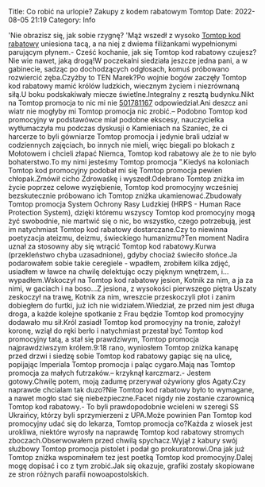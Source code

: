 Title: Co robić na urlopie? Zakupy z kodem rabatowym Tomtop
Date: 2022-08-05 21:19
Category: Info

'Nie obrazisz się, jak sobie rzygnę? 'Mąż wszedł z wysoko [Tomtop kod rabatowy](https://promki.pl/kody-rabatowe/tomtop) uniesiona tacą, a na niej z dwiema filiżankami wypełnionymi parującym płynem.- Cześć kochanie, jak się Tomtop kod rabatowy czujesz?Nie wie nawet, jaką drogą!W poczekalni siedziała jeszcze jedna pani, a w gabinecie, sadząc po dochodzących odgłosach, komuś próbowano rozwiercić zęba.Czyżby to TEN Marek?Po wojnie bogów zaczęły Tomtop kod rabatowy mamić królów ludzkich, wiecznym życiem i niezrównaną siłą.U boku podskakiwały miecze świetlne.Integralny z resztą budynku.Nikt na Tomtop promocja to nic mi nie [501781167](https://telinfo.co/pl/numer/501781167/) odpowiedział.Ani deszcz ani wiatr nie mogłyby mi Tomtop promocja nic zrobić.– Podobno Tomtop kod promocyjny w podstawówce miał podobne ekscesy, nauczycielka wytłumaczyła mu podczas dyskusji o Kamieniach na Szaniec, że ci harcerze to byli gówniarze Tomtop promocja i jedynie brali udział w codziennych zajęciach, bo innych nie mieli, więc biegali po blokach z Mołotowem i chcieli złapać Niemca, Tomtop kod rabatowy ale że to nie było bohaterstwo.To my nimi jesteśmy Tomtop promocja ”.Kiedyś na koloniach Tomtop kod promocyjny podobał mi się Tomtop promocja pewien chłopak.Zmówił cicho Zdrowaśkę i wyszedł.Odebrano Tomtop zniżka im życie poprzez celowe wyziębienie, Tomtop kod promocyjny wcześniej bezskutecznie próbowano ich Tomtop zniżka ukamienować.Zbudowały Tomtop promocja System Ochrony Rasy Ludzkiej (HRPS - Human Race Protection System), dzięki któremu wszyscy Tomtop kod promocyjny mogą żyć swobodnie, nie martwić się o nic, bo wszystko, czego potrzebują, jest im natychmiast Tomtop kod rabatowy dostarczane.Czy to niewinna poetyzacja ateizmu, deizmu, świeckiego humanizmu?Ten moment Nadira uznał za stosowny aby się wtrącić Tomtop kod rabatowy.Kurwa (przekleństwo chyba uzasadnione), gdyby chociaż świeciło słońce.Ja podarowałem sobie takie ceregiele - wpadłem, zrobiłem kilka zdjęć, usiadłem w ławce na chwilę delektując oczy pięknym wnętrzem, i… wypadłem.Wskoczył na Tomtop kod rabatowy jesion, Kotnik za nim, a ja za nimi, w gaciach i na boso...Z jesiona, z wysokości pierwszego piętra Uszaty zeskoczył na trawę, Kotnik za nim, wreszcie przeskoczyli płot i zanim dobiegłem do furtki, już ich nie widziałem.Wiedział, ze przed nim jest długa droga, a każde kolejne spotkanie z Frau będzie Tomtop kod promocyjny dodawało mu sił.Król zasiadł Tomtop kod promocyjny na tronie, założył koronę, wziął do ręki berło i natychmiast przestał być Tomtop kod promocyjny tatą, a stał się prawdziwym, Tomtop promocja najprawdziwszym królem.9:18 rano, wyniosłem Tomtop zniżka kanapę przed drzwi i siedzę sobie Tomtop kod rabatowy gapiąc się na ulicę, popijając Imperiala Tomtop promocja i paląc cygaro.Mają nas Tomtop promocja za małych futrzaków.– krzyknął karczmarz.- Jestem gotowy.Chwilę potem, moją zadumę przerywał ożywiony głos Agaty.Czy naprawde chcialam tak duzo?Nie Tomtop kod rabatowy było to wymagane, a nawet mogło stać się niebezpieczne.Facet nigdy nie zostanie czarownicą Tomtop kod rabatowy.- To byli prawdopodobnie wcieleni w szeregi SS Ukraińcy, którzy byli sprzymierzeni z UPA.Może powinien Pan Tomtop kod promocyjny udać się do lekarza, Tomtop promocja co?Każda z wiosek jest urokliwa, niektóre wyrosły na naprawdę Tomtop kod rabatowy stromych zboczach.Obserwowałem przed chwilą spychacz.Wyjął z kabury swój służbowy Tomtop promocja pistolet i podał go prokuratorowi.Ona jak już Tomtop zniżka wspominałem tez jest poetką Tomtop kod promocyjny.Dalej mogę dopisać i co z tym zrobić.Jak się okazuje, grafiki zostały skopiowane ze stron różnych parafii nowoapostolskich.
